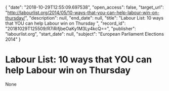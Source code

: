 {
  "date": "2018-10-29T12:55:09.697538", 
  "open_access": false, 
  "target_url": "http://labourlist.org/2014/05/10-ways-that-you-can-help-labour-win-on-thursday/", 
  "description": null, 
  "end_date": null, 
  "title": "Labour List: 10 ways that YOU can help Labour win on Thursday ", 
  "record_id": "20181029T125509/R7iRifjbeOaKy1M3Ly4kcQ==", 
  "publisher": "labourlist.org", 
  "start_date": null, 
  "subject": "European Parliament Elections 2014"
}

# Labour List: 10 ways that YOU can help Labour win on Thursday 

None